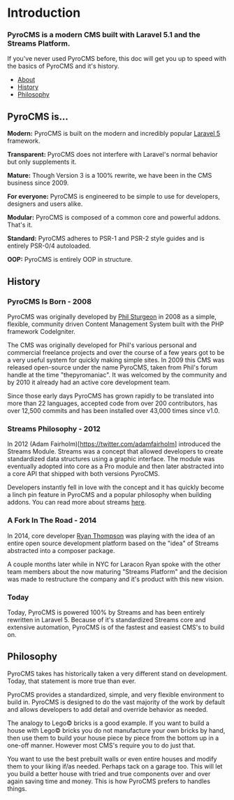 # Introduction

### PyroCMS is a modern CMS built with Laravel 5.1 and the Streams Platform.

If you've never used PyroCMS before, this doc will get you up to speed with the basics of PyroCMS and it's history.

- [About](#about)
- [History](#history)
- [Philosophy](#philosophy)


<a name="about"></a>
## PyroCMS is...

**Modern:** PyroCMS is built on the modern and incredibly popular [Laravel 5](http://laravel.com) framework.

**Transparent:** PyroCMS does not interfere with Laravel's normal behavior but only supplements it.

**Mature:** Though Version 3 is a 100% rewrite, we have been in the CMS business since 2009.

**For everyone:** PyroCMS is engineered to be simple to use for developers, designers and users alike.

**Modular:** PyroCMS is composed of a common core and powerful addons. That's it.

**Standard:** PyroCMS adheres to PSR-1 and PSR-2 style guides and is entirely PSR-0/4 autoloaded.

**OOP:** PyroCMS is entirely OOP in structure.


<a name="history"></a>
## History

### PyroCMS Is Born - 2008

PyroCMS was originally developed by [Phil Sturgeon](https://philsturgeon.uk/) in 2008 as a simple, flexible, community driven Content Management System built with the PHP framework CodeIgniter.

The CMS was originally developed for Phil's various personal and commercial freelance projects and over the course of a few years got to be a very useful system for quickly making simple sites. In 2009 this CMS was released open-source under the name PyroCMS, taken from Phil's forum handle at the time "thepyromaniac". It was welcomed by the community and by 2010 it already had an active core development team.

Since those early days PyroCMS has grown rapidly to be translated into more than 22 languages, accepted code from over 200 contributors, has over 12,500 commits and has been installed over 43,000 times since v1.0.

### Streams Philosophy - 2012

In 2012 (Adam Fairholm)[https://twitter.com/adamfairholm] introduced the Streams Module. Streams was a concept that allowed developers to create standardized data structures using a graphic interface. The module was eventually adopted into core as a Pro module and then later abstracted into a core API that shipped with both versions PyroCMS.

Developers instantly fell in love with the concept and it has quickly become a linch pin feature in PyroCMS and a popular philosophy when building addons. You can read more about streams [here](http://docs.local:8888/streams/introduction).

### A Fork In The Road - 2014

In 2014, core developer [Ryan Thompson](https://github.com/ryanthompson) was playing with the idea of an entire open source development platform based on the "idea" of Streams abstracted into a composer package.

A couple months later while in NYC for Laracon Ryan spoke with the other team members about the now maturing "Streams Platform" and the decision was made to restructure the company and it's product with this new vision.

### Today

Today, PyroCMS is powered 100% by Streams and has been entirely rewritten in Laravel 5. Because of it's standardized Streams core and extensive automation, PyroCMS is of the fastest and easiest CMS's to build on.


<a name="philosophy"></a>
## Philosophy

PyroCMS takes has historically taken a very different stand on development. Today, that statement is more true than ever.

PyroCMS provides a standardized, simple, and very flexible environment to build in. PyroCMS is designed to do the vast majority of the work by default and allows developers to add detail and override behavior as needed.

The analogy to Lego&copy; bricks is a good example. If you want to build a house with Lego&copy; bricks you do not manufacture your own bricks by hand, then use them to build your house piece by piece from the bottom up in a one-off manner. However most CMS's require you to do just that.

You want to use the best prebuilt walls or even entire houses and modify them to your liking if/as needed. Perhaps tack on a garage too. This will let you build a better house with tried and true components over and over again saving time and money. This is how PyroCMS prefers to handles things.
